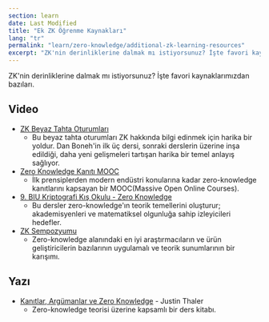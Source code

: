 ```yaml
---
section: learn
date: Last Modified
title: "Ek ZK Öğrenme Kaynakları"
lang: "tr"
permalink: "learn/zero-knowledge/additional-zk-learning-resources"
excerpt: "ZK'nin derinliklerine dalmak mı istiyorsunuz? İşte favori kaynaklarımızdan bazıları."
---
```


ZK'nin derinliklerine dalmak mı istiyorsunuz? İşte favori kaynaklarımızdan bazıları.

## Video

- [ZK Beyaz Tahta Oturumları](https://youtube.com/playlist?list=PLj80z0cJm8QErn3akRcqvxUsyXWC81OGq)
  - Bu beyaz tahta oturumları ZK hakkında bilgi edinmek için harika bir yoldur. Dan Boneh'in ilk üç dersi, sonraki derslerin üzerine inşa edildiği, daha yeni gelişmeleri tartışan harika bir temel anlayış sağlıyor.
- [Zero Knowledge Kanıtı MOOC](https://youtube.com/playlist?list=PLS01nW3Rtgor_yJmQsGBZAg5XM4TSGpPs)
  - İlk prensiplerden modern endüstri konularına kadar zero-knowledge kanıtlarını kapsayan bir MOOC(Massive Open Online Courses).
- [9. BIU Kriptografi Kış Okulu - Zero Knowledge](https://youtube.com/playlist?list=PL8Vt-7cSFnw29cLUVqAIuMlg1QJ-szV0K)
  - Bu dersler zero-knowledge'ın teorik temellerini oluşturur; akademisyenleri ve matematiksel olgunluğa sahip izleyicileri hedefler.
- [ZK Sempozyumu](https://www.youtube.com/playlist?list=PLrzRr7okCcmbAlgYpuFjzUJv8tAyowDQY)
  - Zero-knowledge alanındaki en iyi araştırmacıların ve ürün geliştiricilerin bazılarının uygulamalı ve teorik sunumlarının bir karışımı.

## Yazı

- [Kanıtlar, Argümanlar ve Zero Knowledge](https://people.cs.georgetown.edu/jthaler/ProofsArgsAndZK.html) - Justin Thaler
  - Zero-knowledge teorisi üzerine kapsamlı bir ders kitabı.
